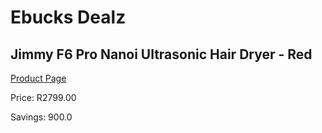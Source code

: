 
# Ebucks Dealz
## Jimmy F6 Pro Nanoi Ultrasonic Hair Dryer - Red
[Product Page](https://www.ebucks.com/web/shop/productSelected.do?prodId=1069062375&catId=1158501552)

Price: R2799.00

Savings: 900.0


	